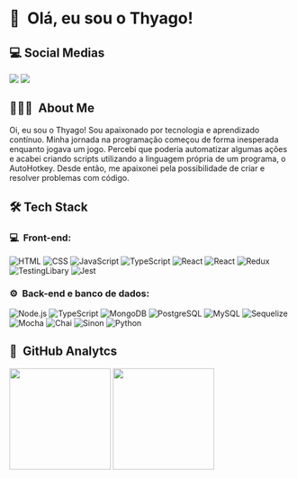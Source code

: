 # 👋 &nbsp;Olá, eu sou o Thyago!</h1>

## 💻 Social Medias
<p>
<a href="https://www.linkedin.com/in/thyago-chatack/" target="_blank"><img src="https://img.shields.io/badge/-Thyago%20Chatack%20-0077B5?style=flat-square&logo=Linkedin&logoColor=white"/></a>
<a href="mailto:chatack.tc@gmail.com"><img src="https://img.shields.io/badge/-chatack.tc@gmail.com-D14836?style=flat-square&logo=Gmail&logoColor=white"/></a>
</p>

## 👨🏻‍💻 &nbsp;About Me
Oi, eu sou o Thyago! Sou apaixonado por tecnologia e aprendizado contínuo. Minha jornada na programação começou de forma inesperada enquanto jogava um jogo. Percebi que poderia automatizar algumas ações e acabei criando scripts utilizando a linguagem própria de um programa, o AutoHotkey. Desde então, me apaixonei pela possibilidade de criar e resolver problemas com código.

## 🛠️ Tech Stack
### 💻 &nbsp;Front-end:

![HTML](https://img.shields.io/badge/-HTML-333333?style=flat&logo=HTML5)
![CSS](https://img.shields.io/badge/-CSS-333333?style=flat&logo=CSS3&logoColor=1572B6)
![JavaScript](https://img.shields.io/badge/-JavaScript-333333?style=flat&logo=javascript)
![TypeScript](https://img.shields.io/badge/-TypeScript-333333?style=flat&logo=typescript&logoColor=2D79C7)
![React](https://img.shields.io/badge/-React-333333?style=flat&logo=react)
![React](https://img.shields.io/badge/-React%20Native-333333?style=flat&logo=react)
![Redux](https://img.shields.io/badge/Redux-333333?style=flat&logo=redux&logoColor=593D88)
![TestingLibary](https://img.shields.io/badge/testing%20library-333333?style=flat&logo=testing-library&logoColor=red)
![Jest](https://img.shields.io/badge/-Jest-333333?style=flat&logo=jest&logoColor=E535AB)
<br>

### ⚙️ &nbsp;Back-end e banco de dados:

![Node.js](https://img.shields.io/badge/-Node.js-333333?style=flat&logo=node.js)
![TypeScript](https://img.shields.io/badge/-TypeScript-333333?style=flat&logo=typescript&logoColor=2D79C7)
![MongoDB](https://img.shields.io/badge/-MongoDB-333333?style=flat&logo=mongodb)
![PostgreSQL](https://img.shields.io/badge/-PostgreSQL-333333?style=flat&logo=postgresql)
![MySQL](https://img.shields.io/badge/MySQL-333333?style=flat&logo=mysql&logoColor=white)
![Sequelize](https://img.shields.io/badge/Sequelize-333333?style=flat&logo=Sequelize&logoColor=white)
![Mocha](https://img.shields.io/badge/mocha.js-333333?style=flat&logo=mocha&logoColor=Brow)
![Chai](https://img.shields.io/badge/chai.js-333333?style=flate&logo=chai&logoColor=red)
![Sinon](https://img.shields.io/badge/sinon.js-333333?style=flat&logo=sinon)
![Python](https://img.shields.io/badge/Python-333333?style=flat&logo=python&logoColor=white)

## 🚀 &nbsp;GitHub Analytcs
<div>
  <img 
    height="180em" 
    src="https://github-readme-stats.vercel.app/api?username=chatacks&show_icons=true&theme=radical"
  />
  <img 
    height="180em" 
    src="https://github-readme-stats.vercel.app/api/top-langs/?username=chatacks&layout=compact&langs_count=16&theme=radical"
  />
</div>

